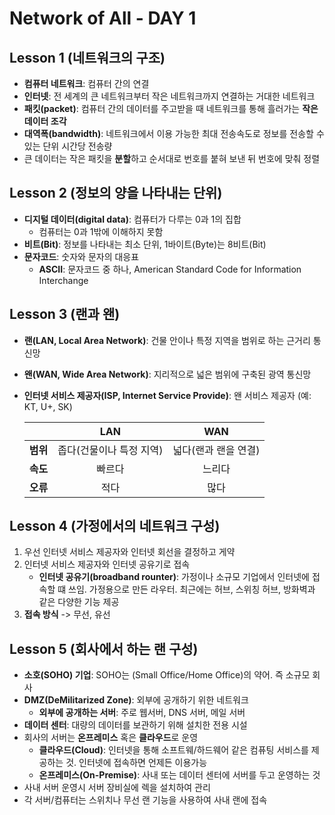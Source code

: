 # Network of All - DAY 1

## **Lesson 1 (네트워크의 구조)**
- **컴퓨터 네트워크**: 컴퓨터 간의 연결
- **인터넷**: 전 세계의 큰 네트워크부터 작은 네트워크까지 연결하는 거대한 네트워크
- **패킷(packet)**: 컴퓨터 간의 데이터를 주고받을 때 네트워크를 통해 흘러가는 **작은 데이터 조각**
- **대역폭(bandwidth)**: 네트워크에서 이용 가능한 최대 전송속도로 정보를 전송할 수 있는 단위 시간당 전송량
- 큰 데이터는 작은 패킷을 **분할**하고 순서대로 번호를 붙혀 보낸 뒤 번호에 맞춰 정렬

## **Lesson 2 (정보의 양을 나타내는 단위)**
- **디지털 데이터(digital data)**: 컴퓨터가 다루는 0과 1의 집합
    - 컴퓨터는 0과 1밖에 이해하지 못함
- **비트(Bit)**: 정보를 나타내는 최소 단위, 1바이트(Byte)는 8비트(Bit)
- **문자코드**: 숫자와 문자의 대응표
    - **ASCII**: 문자코드 중 하나, American Standard Code for Information Interchange

## **Lesson 3 (랜과 왠)**
- **랜(LAN, Local Area Network)**: 건물 안이나 특정 지역을 범위로 하는 근거리 통신망
- **왠(WAN, Wide Area Network)**: 지리적으로 넓은 범위에 구축된 광역 통신망
- **인터넷 서비스 제공자(ISP, Internet Service Provide)**: 왠 서비스 제공자 (예: KT, U+, SK)

    ||**LAN**|**WAN**|
    |:---:|:---:|:---:|
    |**범위**|좁다(건물이나 특정 지역)|넓다(랜과 랜을 연결)|
    |**속도**|빠르다|느리다|
    |**오류**|적다|많다|

## **Lesson 4 (가정에서의 네트워크 구성)**
1. 우선 인터넷 서비스 제공자와 인터넷 회선을 결정하고 게약
2. 인터넷 서비스 제공자와 인터넷 공유기로 접속
    - **인터넷 공유기(broadband rounter)**: 가정이나 소규모 기업에서 인터넷에 접속할 떄 쓰임. 가정용으로 만든 라우터. 최근에는 허브, 스위칭 허브, 방화벽과 같은 다양한 기능 제공
3. **접속 방식** -> 무선, 유선

## **Lesson 5 (회사에서 하는 랜 구성)**
- **소호(SOHO) 기업**: SOHO는 (Small Office/Home Office)의 약어. 즉 소규모 회사
- **DMZ(DeMilitarized Zone)**: 외부에 공개하기 위한 네트워크
    - **외부에 공개하는 서버**: 주로 웹서버, DNS 서버, 메일 서버
- **데이터 센터**: 대량의 데이터를 보관하기 위해 설치한 전용 시설
- 회사의 서버는 **온프레미스** 혹은 **클라우드**로 운영
    - **클라우드(Cloud)**: 인터넷을 통해 소프트웨/하드웨어 같은 컴퓨팅 서비스를 제공하는 것. 인터넷에 접속하면 언제든 이용가능
    - **온프레미스(On-Premise)**: 사내 또는 데이터 센터에 서버를 두고 운영하는 것
- 사내 서버 운영시 서버 장비실에 렉을 설치하여 관리
- 각 서버/컴퓨터는 스위치나 무선 랜 기능을 사용하여 사내 랜에 접속